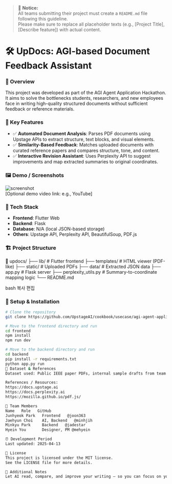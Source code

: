 > 📢 **Notice:**  
> All teams submitting their project must create a `README.md` file following this guideline.  
> Please make sure to replace all placeholder texts (e.g., [Project Title], [Describe feature]) with actual content.

# 🛠️ UpDocs: AGI-based Document Feedback Assistant

### 📌 Overview
This project was developed as part of the AGI Agent Application Hackathon. It aims to solve the bottlenecks students, researchers, and new employees face in writing high-quality structured documents without sufficient feedback or reference materials.

### 🚀 Key Features
- ✅ **Automated Document Analysis**: Parses PDF documents using Upstage APIs to extract structure, text blocks, and visual elements.
- ✅ **Similarity-Based Feedback**: Matches uploaded documents with curated reference papers and compares structure, tone, and content.
- ✅ **Interactive Revision Assistant**: Uses Perplexity API to suggest improvements and map extracted summaries to original coordinates.

### 🖼️ Demo / Screenshots
![screenshot](./screenshot.png)  
[Optional demo video link: e.g., YouTube]

### 🧩 Tech Stack
- **Frontend**: Flutter Web
- **Backend**: Flask
- **Database**: N/A (local JSON-based storage)
- **Others**: Upstage API, Perplexity API, BeautifulSoup, PDF.js

### 🏗️ Project Structure
📁 updocs/ ├── lib/ # Flutter frontend ├── templates/ # HTML viewer (PDF-like) ├── static/ # Uploaded PDFs ├── data/ # Extracted JSON data ├── app.py # Flask server ├── perplexity_utils.py # Summary-to-coordinate mapping logic └── README.md

bash
복사
편집

### 🔧 Setup & Installation

```bash
# Clone the repository
git clone https://github.com/UpstageAI/cookbook/usecase/agi-agent-application/updocs.git

# Move to the frontend directory and run
cd frontend
npm install
npm run dev

# Move to the backend directory and run
cd backend
pip install -r requirements.txt
python app.py run
📁 Dataset & References
Dataset used: Public IEEE paper PDFs, internal sample drafts from team members

References / Resources:
https://docs.upstage.ai
https://docs.perplexity.ai
https://mozilla.github.io/pdf.js/

🙌 Team Members
Name   Role   GitHub
Junhyeok Park   Frontend   @joon363
Jaehyun Choi    AI, Backend   @minhjih
Minkyu Park     Backend   @jadestar
Hyein You       Designer, PM @mehyein

⏰ Development Period
Last updated: 2025-04-13

📄 License
This project is licensed under the MIT license.
See the LICENSE file for more details.

💬 Additional Notes
Let AI read, compare, and improve your writing — so you can focus on your ideas, not formatting.